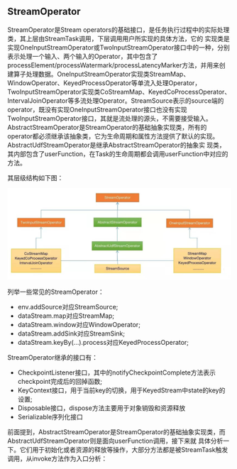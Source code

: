 StreamOperator
-------------

StreamOperator是Stream operators的基础接口，是任务执行过程中的实际处理类，其上层由StreamTask调用，下层调用用户所实现的具体方法，它的
实现类是实现OneInputStreamOperator或TwoInputStreamOperator接口中的一种，分别表示处理一个输入、两个输入的Operator，其中包含了
processElement/processWatermark/processLatencyMarker方法，并用来创建算子处理数据。OneInputStreamOperator实现类StreamMap、
WindowOperator、KeyedProcessOperator等单流入处理Operator，TwoInputStreamOperator实现类CoStreamMap、KeyedCoProcessOperator、
IntervalJoinOperator等多流处理Operator。StreamSource表示的source端的operator，既没有实现OneInputStreamOperator接口也没有实现
TwoInputStreamOperator接口，其就是流处理的源头，不需要接受输入。AbstractStreamOperator是StreamOperator的基础抽象实现类，所有的
operator都必须继承该抽象类，它为生命周期和属性方法提供了默认的实现。AbstractUdfStreamOperator是继承AbstractStreamOperator的抽象实
现类，其内部包含了userFunction，在Task的生命周期都会调用userFunction中对应的方法。

其层级结构如下图：

 ![StreamOperator](../images/stream-operator.png "StreamOperator")

列举一些常见的StreamOperator：
 * env.addSource对应StreamSource;
 * dataStream.map对应StreamMap;
 * dataStream.window对应WindowOperator;
 * dataStream.addSink对应StreamSink;
 * dataStream.keyBy(...).process对应KeyedProcessOperator;

StreamOperator继承的接口有：
 * CheckpointListener接口，其中的notifyCheckpointComplete方法表示checkpoint完成后的回掉函数;
 * KeyContext接口，用于当前key的切换，用于KeyedStream中state的key的设置;
 * Disposable接口，dispose方法主要用于对象销毁和资源释放
 * Serializable序列化接口

前面提到，AbstractStreamOperator是StreamOperator的基础抽象实现类，而AbstractUdfStreamOperator则是面向userFunction调用，接下来就
具体分析一下。它们用于初始化或者资源的释放等操作，大部分方法都是被StreamTask触发调用，从invoke方法作为入口分析：
